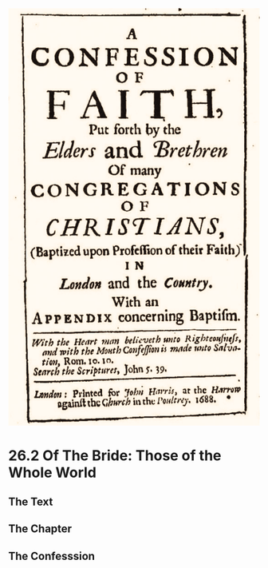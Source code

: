 <img class="intro-right" src="art-1689.png">

# 26.2 Of The Bride: Those of the Whole World

## The Text

## The Chapter

## The Confesssion

